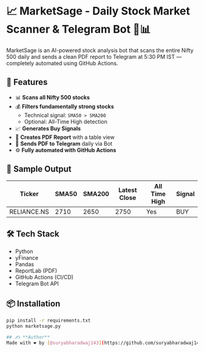 # 📈 MarketSage - Daily Stock Market Scanner & Telegram Bot 🧠📊

MarketSage is an AI-powered stock analysis bot that scans the entire Nifty 500 daily and sends a clean PDF report to Telegram at 5:30 PM IST — completely automated using GitHub Actions.

## 🚀 Features

- 📊 **Scans all Nifty 500 stocks**
- 💰 **Filters fundamentally strong stocks**
  - Technical signal: `SMA50 > SMA200`
  - Optional: All-Time High detection
- 📈 **Generates Buy Signals**
- 📄 **Creates PDF Report** with a table view
- 🤖 **Sends PDF to Telegram** daily via Bot
- ⚙️ **Fully automated with GitHub Actions**

## 📌 Sample Output

| Ticker       | SMA50  | SMA200 | Latest Close | All Time High | Signal |
|--------------|--------|--------|---------------|----------------|--------|
| RELIANCE.NS  | 2710   | 2650   | 2750          | Yes            | BUY    |

## 🛠️ Tech Stack

- Python
- yFinance
- Pandas
- ReportLab (PDF)
- GitHub Actions (CI/CD)
- Telegram Bot API

## 📦 Installation

```bash
pip install -r requirements.txt
python marketsage.py

## ✍️ **Author**
Made with ❤️ by [@suryabharadwaj143](https://github.com/suryabharadwaj143)
